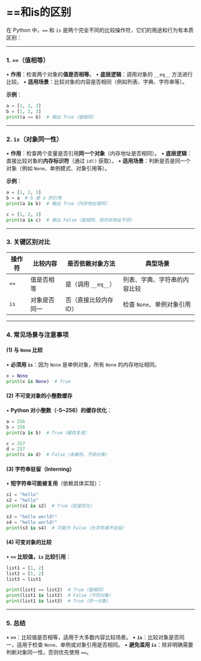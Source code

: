 # ==和is的区别
在 Python 中，`==` 和 `is` 是两个完全不同的比较操作符，它们的用途和行为有本质区别：

---

### **1. `==`（值相等）**
• **作用**：检查两个对象的**值是否相等**。
• **底层逻辑**：调用对象的 `__eq__` 方法进行比较。
• **适用场景**：比较对象的内容是否相同（例如列表、字典、字符串等）。

**示例**：
```python
a = [1, 2, 3]
b = [1, 2, 3]
print(a == b)  # 输出 True（值相同）
```

---

### **2. `is`（对象同一性）**
• **作用**：检查两个变量是否引用**同一个对象**（内存地址是否相同）。
• **底层逻辑**：直接比较对象的**内存标识符**（通过 `id()` 获取）。
• **适用场景**：判断是否是同一个对象（例如 `None`、单例模式、对象引用等）。

**示例**：
```python
a = [1, 2, 3]
b = a  # b 是 a 的引用
print(a is b)  # 输出 True（内存地址相同）

c = [1, 2, 3]
print(a is c)  # 输出 False（值相同，但内存地址不同）
```

---

### **3. 关键区别对比**
| **操作符** | **比较内容**   | **是否依赖对象方法** | **典型场景**                |
|------------|----------------|----------------------|---------------------------|
| `==`       | 值是否相等     | 是（调用 `__eq__`）  | 列表、字典、字符串的内容比较 |
| `is`       | 对象是否同一   | 否（直接比较内存ID） | 检查 `None`、单例对象引用   |

---

### **4. 常见场景与注意事项**

#### **(1) 与 `None` 比较**
• **必须用 `is`**：因为 `None` 是单例对象，所有 `None` 的内存地址相同。
  ```python
  x = None
  print(x is None)  # True
  ```

#### **(2) 不可变对象的小整数缓存**
• **Python 对小整数（-5~256）的缓存优化**：
  ```python
  a = 256
  b = 256
  print(a is b)  # True（缓存复用）

  c = 257
  d = 257
  print(c is d)  # False（未缓存，不同对象）
  ```

#### **(3) 字符串驻留（Interning）**
• **短字符串可能被复用**（依赖具体实现）：
  ```python
  s1 = "hello"
  s2 = "hello"
  print(s1 is s2)  # True（驻留优化）

  s3 = "hello world!"
  s4 = "hello world!"
  print(s3 is s4)  # 可能为 False（长字符串不驻留）
  ```

#### **(4) 可变对象的比较**
• **`==` 比较值，`is` 比较引用**：
  ```python
  list1 = [1, 2]
  list2 = [1, 2]
  list3 = list1

  print(list1 == list2)  # True（值相同）
  print(list1 is list2)  # False（不同对象）
  print(list1 is list3)  # True（同一对象）
  ```

---

### **5. 总结**
• **`==`**：比较值是否相等，适用于大多数内容比较场景。
• **`is`**：比较对象是否同一，适用于检查 `None`、单例或对象引用是否相同。
• **避免滥用 `is`**：除非明确需要判断对象同一性，否则优先使用 `==`。